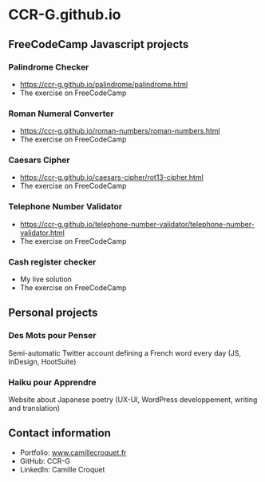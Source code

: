 # CCR-G.github.io

## FreeCodeCamp Javascript projects

### Palindrome Checker
  - https://ccr-g.github.io/palindrome/palindrome.html
  - The exercise on FreeCodeCamp

### Roman Numeral Converter
  - https://ccr-g.github.io/roman-numbers/roman-numbers.html
  - The exercise on FreeCodeCamp

### Caesars Cipher
  - https://ccr-g.github.io/caesars-cipher/rot13-cipher.html
  - The exercise on FreeCodeCamp

### Telephone Number Validator
  - https://ccr-g.github.io/telephone-number-validator/telephone-number-validator.html
  - The exercise on FreeCodeCamp

### Cash register checker
  - My live solution
  - The exercise on FreeCodeCamp

## Personal projects

### Des Mots pour Penser
  Semi-automatic Twitter account defining a French word every day (JS, InDesign, HootSuite)
  
### Haiku pour Apprendre
  Website about Japanese poetry (UX-UI, WordPress developpement, writing and translation)

## Contact information

- Portfolio: www.camillecroquet.fr
- GitHub: CCR-G
- LinkedIn: Camille Croquet
